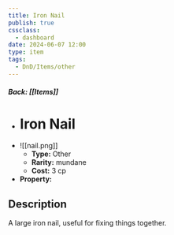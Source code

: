 ```yaml
---
title: Iron Nail
publish: true
cssclass:
  - dashboard
date: 2024-06-07 12:00
type: item
tags:
  - DnD/Items/other
---
```


##### Back: [[Items]]

- # Iron Nail
- ![[nail.png]]
    - **Type:** Other
    - **Rarity:** mundane
    - **Cost:** 3 cp
- **Property:** 



## Description 

A large iron nail, useful for fixing things together.
